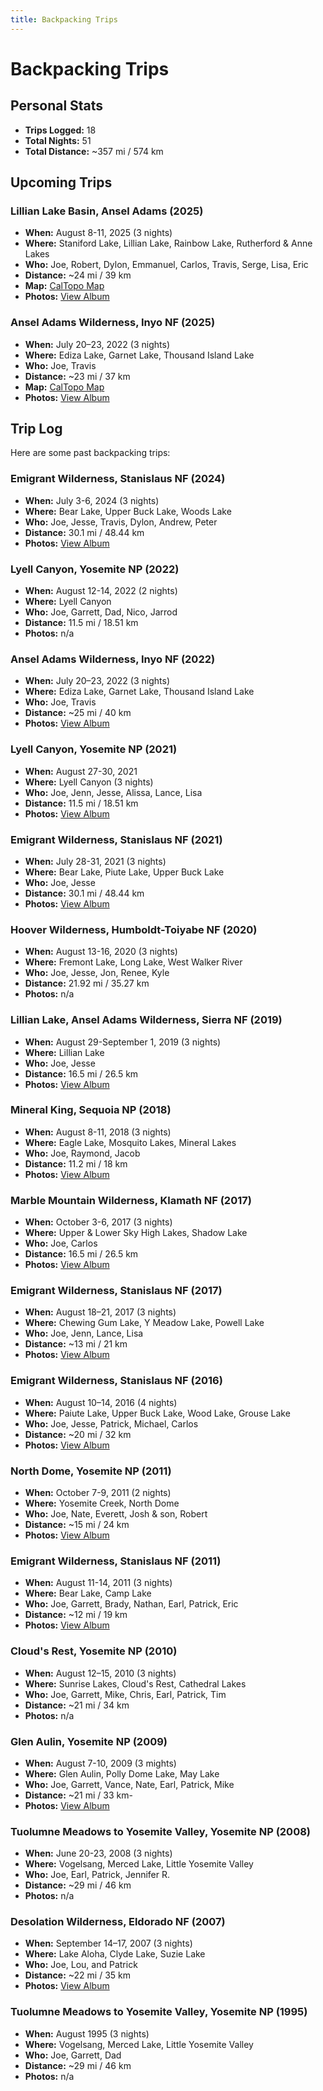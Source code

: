 ```yaml
---
title: Backpacking Trips
---
```


# Backpacking Trips

## Personal Stats

- **Trips Logged:** 18
- **Total Nights:** 51
- **Total Distance:** ~357 mi / 574 km

## Upcoming Trips

### Lillian Lake Basin, Ansel Adams (2025)

- **When:** August 8-11, 2025 (3 nights)
- **Where:** Staniford Lake, Lillian Lake, Rainbow Lake, Rutherford & Anne Lakes
- **Who:** Joe, Robert, Dylon, Emmanuel, Carlos, Travis, Serge, Lisa, Eric 
- **Distance:** ~24 mi / 39 km
- **Map:** [CalTopo Map](https://caltopo.com/m/27S5E48)
- **Photos:** [View Album](https://www.icloud.com/sharedalbum/#B2dJu8EH6J07dgM)

### Ansel Adams Wilderness, Inyo NF (2025)

- **When:** July 20–23, 2022 (3 nights)
- **Where:** Ediza Lake, Garnet Lake, Thousand Island Lake
- **Who:** Joe, Travis
- **Distance:** ~23 mi / 37 km
- **Map:** [CalTopo Map](https://caltopo.com/m/NLSG)
- **Photos:** [View Album](https://www.icloud.com/sharedalbum/#B2d5BydzFjnbci)

## Trip Log
Here are some past backpacking trips:

### Emigrant Wilderness, Stanislaus NF (2024)

- **When:** July 3-6, 2024 (3 nights)
- **Where:** Bear Lake, Upper Buck Lake, Woods Lake
- **Who:** Joe, Jesse, Travis, Dylon, Andrew, Peter
- **Distance:** 30.1 mi / 48.44 km
- **Photos:** [View Album](https://www.icloud.com/sharedalbum/#B2dG0ehgLGJ9vq4)

### Lyell Canyon, Yosemite NP (2022)

- **When:** August 12-14, 2022 (2 nights)
- **Where:** Lyell Canyon
- **Who:** Joe, Garrett, Dad, Nico, Jarrod
- **Distance:** 11.5 mi / 18.51 km
- **Photos:** n/a

### Ansel Adams Wilderness, Inyo NF (2022)

- **When:** July 20–23, 2022 (3 nights)
- **Where:** Ediza Lake, Garnet Lake, Thousand Island Lake
- **Who:** Joe, Travis
- **Distance:** ~25 mi / 40 km
- **Photos:** [View Album](https://www.icloud.com/sharedalbum/#B2dGIcgc2GO1Nh6)

### Lyell Canyon, Yosemite NP (2021)

- **When:** August 27-30, 2021
- **Where:** Lyell Canyon (3 nights)
- **Who:** Joe, Jenn, Jesse, Alissa, Lance, Lisa
- **Distance:** 11.5 mi / 18.51 km
- **Photos:** [View Album](https://www.icloud.com/sharedalbum/#B2dGJDfWGG0Vhj7)

### Emigrant Wilderness, Stanislaus NF (2021)

- **When:** July 28-31, 2021 (3 nights)
- **Where:** Bear Lake, Piute Lake, Upper Buck Lake
- **Who:** Joe, Jesse
- **Distance:** 30.1 mi / 48.44 km
- **Photos:** [View Album](https://www.icloud.com/sharedalbum/#B2d5aDWbrMlwaZ)

### Hoover Wilderness, Humboldt-Toiyabe NF (2020)

- **When:** August 13-16, 2020 (3 nights)
- **Where:** Fremont Lake, Long Lake, West Walker River
- **Who:** Joe, Jesse, Jon, Renee, Kyle
- **Distance:** 21.92 mi / 35.27 km
- **Photos:** n/a

### Lillian Lake, Ansel Adams Wilderness, Sierra NF (2019)

- **When:** August 29-September 1, 2019 (3 nights)
- **Where:** Lillian Lake
- **Who:** Joe, Jesse
- **Distance:** 16.5 mi / 26.5 km
- **Photos:** [View Album](https://www.icloud.com/sharedalbum/#B2dJRveFpJOYfBF)

### Mineral King, Sequoia NP (2018)

- **When:** August 8-11, 2018 (3 nights)
- **Where:** Eagle Lake, Mosquito Lakes, Mineral Lakes
- **Who:** Joe, Raymond, Jacob
- **Distance:** 11.2 mi / 18 km
- **Photos:** [View Album](https://www.icloud.com/sharedalbum/#B2dGdPblXG2Ex5T)

### Marble Mountain Wilderness, Klamath NF (2017)

- **When:** October 3-6, 2017 (3 nights)
- **Where:** Upper & Lower Sky High Lakes, Shadow Lake
- **Who:** Joe, Carlos
- **Distance:** 16.5 mi / 26.5 km
- **Photos:** [View Album](https://www.icloud.com/sharedalbum/#B2d5CmvASx4qMT)

### Emigrant Wilderness, Stanislaus NF (2017)

- **When:** August 18–21, 2017 (3 nights)
- **Where:** Chewing Gum Lake, Y Meadow Lake, Powell Lake
- **Who:** Joe, Jenn, Lance, Lisa
- **Distance:** ~13 mi / 21 km
- **Photos:** [View Album](https://www.icloud.com/sharedalbum/#B2d5NI45M298sk)

### Emigrant Wilderness, Stanislaus NF (2016)

- **When:** August 10–14, 2016 (4 nights)
- **Where:** Paiute Lake, Upper Buck Lake, Wood Lake, Grouse Lake
- **Who:** Joe, Jesse, Patrick, Michael, Carlos
- **Distance:** ~20 mi / 32 km
- **Photos:** [View Album](https://www.icloud.com/sharedalbum/#B2d52plgjNzKRG)

### North Dome, Yosemite NP (2011)

- **When:** October 7-9, 2011 (2 nights)
- **Where:** Yosemite Creek, North Dome
- **Who:** Joe, Nate, Everett, Josh & son, Robert
- **Distance:** ~15 mi / 24 km
- **Photos:** [View Album](https://www.icloud.com/sharedalbum/#B2d5M7GFPacFVN)

### Emigrant Wilderness, Stanislaus NF (2011)

- **When:** August 11-14, 2011 (3 nights)
- **Where:** Bear Lake, Camp Lake
- **Who:** Joe, Garrett, Brady, Nathan, Earl, Patrick, Eric 
- **Distance:** ~12 mi / 19 km
- **Photos:** [View Album](https://www.icloud.com/sharedalbum/#B2dGQOeMmGAEYP2)

### Cloud's Rest, Yosemite NP (2010)

- **When:** August 12–15, 2010 (3 nights)
- **Where:** Sunrise Lakes, Cloud's Rest, Cathedral Lakes
- **Who:** Joe, Garrett, Mike, Chris, Earl, Patrick, Tim
- **Distance:** ~21 mi / 34 km
- **Photos:** n/a

### Glen Aulin, Yosemite NP (2009)

- **When:** August 7-10, 2009 (3 mights)
- **Where:** Glen Aulin, Polly Dome Lake, May Lake
- **Who:** Joe, Garrett, Vance, Nate, Earl, Patrick, Mike
- **Distance:** ~21 mi / 33 km- 
- **Photos:** [View Album](https://www.icloud.com/sharedalbum/#B2d5aVbMKMX981)

### Tuolumne Meadows to Yosemite Valley, Yosemite NP (2008)

- **When:** June 20-23, 2008 (3 nights)
- **Where:** Vogelsang, Merced Lake, Little Yosemite Valley
- **Who:** Joe, Earl, Patrick, Jennifer R.
- **Distance:** ~29 mi / 46 km
- **Photos:** n/a

### Desolation Wilderness, Eldorado NF (2007)

- **When:** September 14–17, 2007 (3 nights)
- **Where:** Lake Aloha, Clyde Lake, Suzie Lake
- **Who:** Joe, Lou, and Patrick
- **Distance:** ~22 mi / 35 km
- **Photos:** [View Album](https://www.icloud.com/sharedalbum/#B2dGdIshaGiskGQ)

### Tuolumne Meadows to Yosemite Valley, Yosemite NP (1995)

- **When:** August 1995 (3 nights)
- **Where:** Vogelsang, Merced Lake, Little Yosemite Valley
- **Who:** Joe, Garrett, Dad
- **Distance:** ~29 mi / 46 km
- **Photos:** n/a
